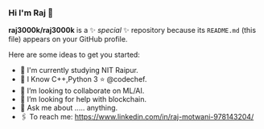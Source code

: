 ### Hi I'm Raj 👋


**raj3000k/raj3000k** is a ✨ _special_ ✨ repository because its `README.md` (this file) appears on your GitHub profile.

Here are some ideas to get you started:

- 🔭 I'm currently studying NIT Raipur.
- 🌱 I Know C++,Python 3 ⭐️ @codechef.
- 👯 I’m looking to collaborate on ML/AI.
- 🤔 I’m looking for help with blockchain.
- 💬 Ask me about ..... anything.
- 🖇 To reach me: https://www.linkedin.com/in/raj-motwani-978143204/

